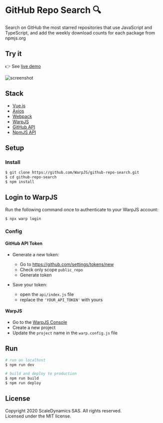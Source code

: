 # GitHub Repo Search 🔍

Search on GitHub the most starred repositories that use JavaScript and TypeScript, and add the weekly download counts for each package from npmjs.org

## Try it

👉 See [live demo](https://warpjs-ctweqxljao20sm7xt3mbv7vst.storage.googleapis.com/index.html)

![screenshot](https://user-images.githubusercontent.com/54806942/75553607-04e56680-5a39-11ea-8ed7-809a2b8accb6.png)

## Stack

- [Vue.js](https://vuejs.org/)
- [Axios](https://github.com/axios/axios)
- [Webpack](https://webpack.js.org/)
- [WarpJS](http://warpjs.com/)
- [GitHub API](https://developer.github.com/v3/)
- [NpmJS API](https://github.com/npm/registry/blob/master/docs/download-counts.md)

## Setup

### Install

```bash
$ git clone https://github.com/WarpJS/github-repo-search.git
$ cd github-repo-search
$ npm install
```

## Login to WarpJS

Run the following command once to authenticate to your WarpJS account:

```bash
$ npx warp login
```

### Config

#### GitHub API Token

- Generate a new token:

  - Go to https://github.com/settings/tokens/new
  - Check only scope `public_repo`
  - Generate token

- Save your token:
  - open the `api/index.js` file
  - replace the `'YOUR_API_TOKEN'` with yours

#### WarpJS

- Go to the [WarpJS Console](https://starbase.warpjs.com)
- Create a new project
- Update the `project` name in the `warp.config.js` file

## Run

```bash
# run on localhost
$ npm run dev

# build and deploy to production
$ npm run build
$ npm run deploy
```

## License

Copyright 2020 ScaleDynamics SAS. All rights reserved.  
Licensed under the MIT license.
